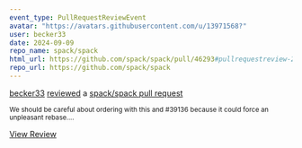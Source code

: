 ```yaml
---
event_type: PullRequestReviewEvent
avatar: "https://avatars.githubusercontent.com/u/13971568?"
user: becker33
date: 2024-09-09
repo_name: spack/spack
html_url: https://github.com/spack/spack/pull/46293#pullrequestreview-2291062194
repo_url: https://github.com/spack/spack
---
```


<a href='https://github.com/becker33' target='_blank'>becker33</a> <a href='https://github.com/spack/spack/pull/46293#pullrequestreview-2291062194' target='_blank'>reviewed</a> a <a href='https://github.com/spack/spack/pull/46293' target='_blank'>spack/spack pull request</a>

<small>We should be careful about ordering with this and #39136 because it could force an unpleasant rebase....</small>

<a href='https://github.com/spack/spack/pull/46293#pullrequestreview-2291062194' target='_blank'>View Review</a>